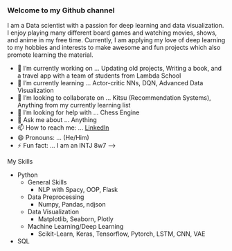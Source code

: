 ### Welcome to my Github channel
I am a Data scientist with a passion for deep learning and data visualization.
I enjoy playing many different board games and watching movies, shows, and anime in my free time.
Currently, I am applying my love of deep learning to my hobbies and interests to make awesome and fun projects which also promote learning the material.

- 🔭 I’m currently working on ... Updating old projects, Writing a book, and a travel app with a team of students from Lambda School
- 🌱 I’m currently learning ... Actor-critic NNs, DQN, Advanced Data Visualization
- 👯 I’m looking to collaborate on ... Kitsu (Recommendation Systems), Anything from my currently learning list
- 🤔 I’m looking for help with ... Chess Engine
- 💬 Ask me about ... Anything
- 📫 How to reach me: ... [LinkedIn](https://www.linkedin.com/in/aidan-mahoney/)
- 😄 Pronouns: ... (He/Him)
- ⚡ Fun fact: ... I am an INTJ 8w7
-->

My Skills
  - Python
     - General Skills
       - NLP with Spacy, OOP, Flask
    - Data Preprocessing
       - Numpy, Pandas, ndjson
    - Data Visualization
      - Matplotlib, Seaborn, Plotly
    - Machine Learning/Deep Learning
      - Scikit-Learn, Keras, Tensorflow, Pytorch, LSTM, CNN, VAE
  - SQL
